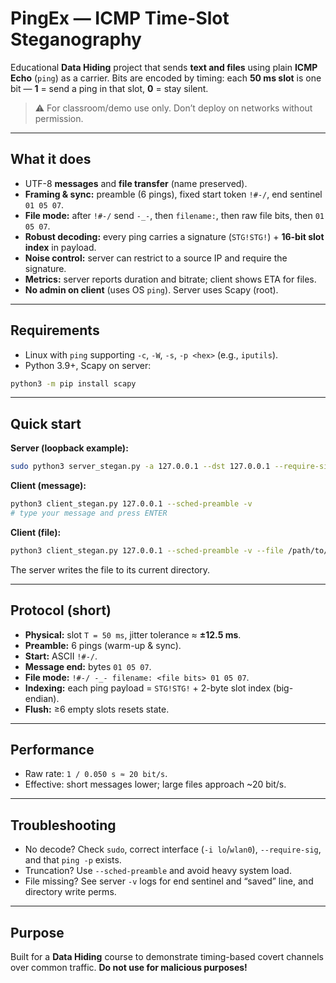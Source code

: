 # PingEx — ICMP Time-Slot Steganography

Educational **Data Hiding** project that sends **text and files** using plain **ICMP Echo** (`ping`) as a carrier. Bits are encoded by timing: each **50 ms slot** is one bit — **1** = send a ping in that slot, **0** = stay silent.

> ⚠️ For classroom/demo use only. Don’t deploy on networks without permission.

---

## What it does

* UTF-8 **messages** and **file transfer** (name preserved).
* **Framing & sync:** preamble (6 pings), fixed start token `!#-/`, end sentinel `01 05 07`.
* **File mode:** after `!#-/` send `-_-`, then `filename:`, then raw file bits, then `01 05 07`.
* **Robust decoding:** every ping carries a signature (`STG!STG!`) + **16-bit slot index** in payload.
* **Noise control:** server can restrict to a source IP and require the signature.
* **Metrics:** server reports duration and bitrate; client shows ETA for files.
* **No admin on client** (uses OS `ping`). Server uses Scapy (root).

---

## Requirements

* Linux with `ping` supporting `-c`, `-W`, `-s`, `-p <hex>` (e.g., `iputils`).
* Python 3.9+, Scapy on server:

```bash
python3 -m pip install scapy
```

---

## Quick start

**Server (loopback example):**

```bash
sudo python3 server_stegan.py -a 127.0.0.1 --dst 127.0.0.1 --require-sig -i lo -v
```

**Client (message):**

```bash
python3 client_stegan.py 127.0.0.1 --sched-preamble -v
# type your message and press ENTER
```

**Client (file):**

```bash
python3 client_stegan.py 127.0.0.1 --sched-preamble -v --file /path/to/file.pdf
```

The server writes the file to its current directory.

---

## Protocol (short)

* **Physical:** slot `T = 50 ms`, jitter tolerance ≈ **±12.5 ms**.
* **Preamble:** 6 pings (warm-up & sync).
* **Start:** ASCII `!#-/`.
* **Message end:** bytes `01 05 07`.
* **File mode:** `!#-/ -_- filename: <file bits> 01 05 07`.
* **Indexing:** each ping payload = `STG!STG!` + 2-byte slot index (big-endian).
* **Flush:** ≥6 empty slots resets state.

---

## Performance

* Raw rate: `1 / 0.050 s ≈ 20 bit/s`.
* Effective: short messages lower; large files approach \~20 bit/s.

---

## Troubleshooting

* No decode? Check `sudo`, correct interface (`-i lo`/`wlan0`), `--require-sig`, and that `ping -p` exists.
* Truncation? Use `--sched-preamble` and avoid heavy system load.
* File missing? See server `-v` logs for end sentinel and “saved” line, and directory write perms.

---

## Purpose

Built for a **Data Hiding** course to demonstrate timing-based covert channels over common traffic. **Do not use for malicious purposes!**
